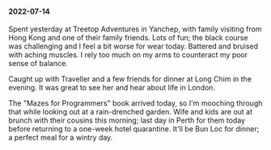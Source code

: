 #### 2022-07-14

Spent yesterday at Treetop Adventures in Yanchep, with family visiting from Hong Kong and one of their family friends. Lots of fun; the black course was challenging and I feel a bit worse for wear today. Battered and bruised with aching muscles. I rely too much on my arms to counteract my poor sense of balance.

Caught up with Traveller and a few friends for dinner at Long Chim in the evening. It was great to see her and hear about life in London.

The "Mazes for Programmers" book arrived today, so I'm mooching through that while looking out at a rain-drenched garden. Wife and kids are out at brunch with their cousins this morning; last day in Perth for them today before returning to a one-week hotel quarantine. It'll be Bun Loc for dinner; a perfect meal for a wintry day.